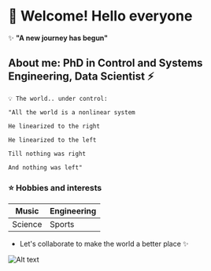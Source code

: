 # 👋 Welcome! Hello everyone

✨ **"A new journey has begun"**

## About me: PhD in Control and Systems Engineering, Data Scientist ⚡

``` text
💡 The world.. under control:

"All the world is a nonlinear system

He linearized to the right

He linearized to the left

Till nothing was right

And nothing was left"
```

### ⭐ Hobbies and interests

| Music   | Engineering |
| -----   |   -----     |
| Science |   Sports    |

* Let's collaborate to make the world a better place ✨
  
![Alt text](tumblr_7c4db6b88e3bf131cc48c4dc13b40158_f10c6357_540.webp)
